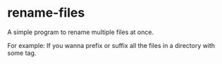 # rename-files

A simple program to rename multiple files at once.

For example: If you wanna prefix or suffix all the files in a directory with some tag.
